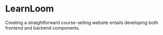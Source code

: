 # LearnLoom
Creating a straightforward course-selling website entails developing both frontend and backend components.

